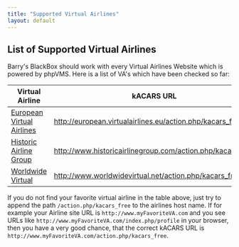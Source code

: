 ```yaml
---
title: "Supported Virtual Airlines"
layout: default
---
```

## List of Supported Virtual Airlines

Barry's BlackBox should work with every Virtual Airlines Website which is powered by phpVMS. 
Here is a list of VA's which have been checked so far:

| Virtual Airline           | kACARS URL                                                  | 
| ------------------------- | ----------------------------------------------------------- |
| [European Virtual Airlines](http://european.virtualairlines.eu) | http://european.virtualairlines.eu/action.php/kacars_free   |
| [Historic Airline Group](http://www.historicairlinegroup.com) | http://www.historicairlinegroup.com/action.php/kacars_free  |
| [Worldwide Virtual](http://www.worldwidevirtual.net) | http://www.worldwidevirtual.net/action.php/kacars_free |

If you do not find your favorite virtual airline in the table above, just try to append 
the path `/action.php/kacars_free` to the airlines host name. If for example your Airline site 
URL is `http://www.myFavoriteVA.com` and you see URLs like `http://www.myFavoriteVA.com/index.php/profile` 
in your browser, then you have a very good chance, that the correct kACARS URL is 
`http://www.myFavoriteVA.com/action.php/kacars_free`.
 
